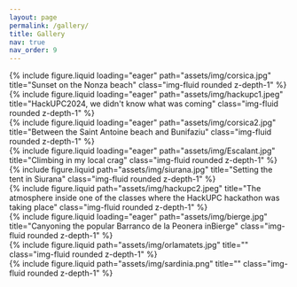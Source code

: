 ```yaml
---
layout: page
permalink: /gallery/
title: Gallery
nav: true
nav_order: 9
---
```


<div class="row">
    <div class="col-sm mt-3 mt-md-0">
        {% include figure.liquid loading="eager" path="assets/img/corsica.jpg" title="Sunset on the Nonza beach" class="img-fluid rounded z-depth-1" %}
    </div>
    <div class="col-sm mt-3 mt-md-0">
        {% include figure.liquid loading="eager" path="assets/img/hackupc1.jpeg" title="HackUPC2024, we didn't know what was coming" class="img-fluid rounded z-depth-1" %}
    </div>
    <div class="col-sm mt-3 mt-md-0">
        {% include figure.liquid loading="eager" path="assets/img/corsica2.jpg" title="Between the Saint Antoine beach and Bunifaziu" class="img-fluid rounded z-depth-1" %}
    </div>
</div>
<div class="row">
    <div class="col-sm mt-3 mt-md-0">
        {% include figure.liquid loading="eager" path="assets/img/Escalant.jpg" title="Climbing in my local crag" class="img-fluid rounded z-depth-1" %}
    </div>
</div>
<div class="row justify-content-sm-center">
    <div class="col-sm-6 mt-3 mt-md-0">
        {% include figure.liquid path="assets/img/siurana.jpg" title="Setting the tent in Siurana" class="img-fluid rounded z-depth-1" %}
    </div>
    <div class="col-sm-6 mt-3 mt-md-0">
        {% include figure.liquid path="assets/img/hackupc2.jpeg" title="The atmosphere inside one of the classes where the HackUPC hackathon was taking place" class="img-fluid rounded z-depth-1" %}
    </div>
</div>
<div class="row">
    <div class="col-sm mt-3 mt-md-0">
        {% include figure.liquid loading="eager" path="assets/img/bierge.jpg" title="Canyoning the popular Barranco de la Peonera inBierge" class="img-fluid rounded z-depth-1" %}
    </div>
</div>
<div class="row justify-content-sm-center">
    <div class="col-sm-6 mt-3 mt-md-0">
        {% include figure.liquid path="assets/img/orlamatets.jpg" title="" class="img-fluid rounded z-depth-1" %}
    </div>
    <div class="col-sm-6 mt-3 mt-md-0">
        {% include figure.liquid path="assets/img/sardinia.png" title="" class="img-fluid rounded z-depth-1" %}
    </div>
</div>